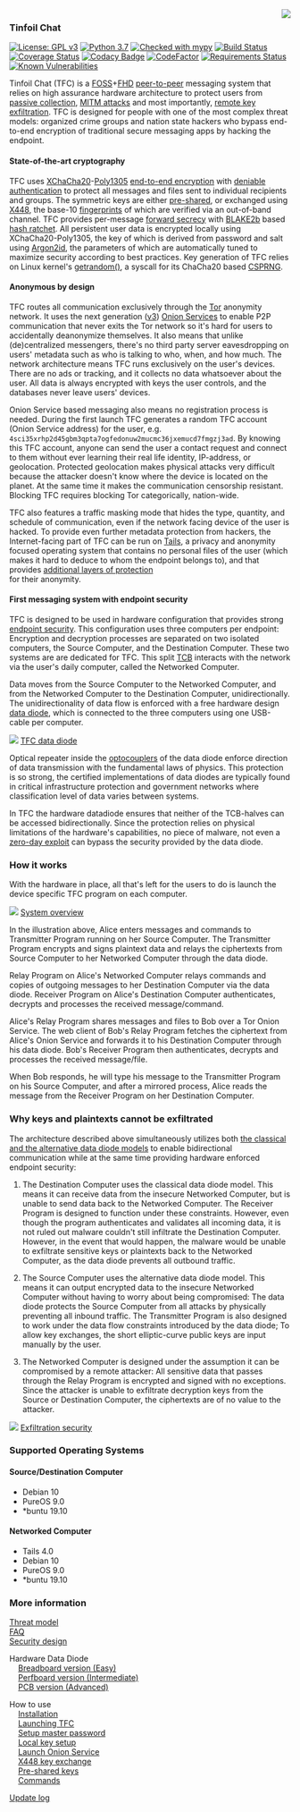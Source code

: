 <img align="right" src="https://cs.helsinki.fi/u/oottela/tfc_logo.png" style="position: relative; top: 0; left: 0;">

### Tinfoil Chat

[![License: GPL v3](https://img.shields.io/badge/License-GPLv3-blue.svg)](https://www.gnu.org/licenses/gpl-3.0)
[![Python 3.7](https://img.shields.io/badge/python-3.7-informational.svg)](https://www.python.org/downloads/release/python-370/)
[![Checked with mypy](http://www.mypy-lang.org/static/mypy_badge.svg)](http://mypy-lang.org/)
[![Build Status](https://travis-ci.org/tfctesting/tfc.svg?branch=master)](https://travis-ci.org/tfctesting/tfc) 
[![Coverage Status](https://coveralls.io/repos/github/tfctesting/tfc/badge.svg?branch=master)](https://coveralls.io/github/tfctesting/tfc?branch=master)
[![Codacy Badge](https://api.codacy.com/project/badge/Grade/4a3de2a3691f44029d9c779a01b912e1)](https://www.codacy.com/manual/tfctesting/tfc?utm_source=github.com&amp;utm_medium=referral&amp;utm_content=tfctesting/tfc&amp;utm_campaign=Badge_Grade)
[![CodeFactor](https://www.codefactor.io/repository/github/tfctesting/tfc/badge)](https://www.codefactor.io/repository/github/tfctesting/tfc)
[![Requirements Status](https://requires.io/github/tfctesting/tfc/requirements.svg?branch=master)](https://requires.io/github/tfctesting/tfc/requirements/?branch=master)
[![Known Vulnerabilities](https://snyk.io/test/github/tfctesting/tfc/badge.svg)](https://snyk.io/test/github/tfctesting/tfc) 

Tinfoil Chat (TFC) is a
[FOSS](https://www.gnu.org/philosophy/free-sw.html)+[FHD](https://www.gnu.org/philosophy/free-hardware-designs.en.html)
[peer-to-peer](https://en.wikipedia.org/wiki/Peer-to-peer)
messaging system that relies on high assurance hardware architecture to protect users from
[passive collection](https://en.wikipedia.org/wiki/Upstream_collection), 
[MITM attacks](https://en.wikipedia.org/wiki/Man-in-the-middle_attack)
and most importantly,
[remote key exfiltration](https://www.youtube.com/watch?v=3euYBPlX9LM). 
TFC is designed for people with one of the most complex threat models: organized crime 
groups and nation state hackers who bypass end-to-end encryption of traditional secure 
messaging apps by hacking the endpoint.  

   
#### State-of-the-art cryptography

TFC uses
[XChaCha20](https://cr.yp.to/chacha/chacha-20080128.pdf)-[Poly1305](https://cr.yp.to/mac/poly1305-20050329.pdf)
[end-to-end encryption](https://en.wikipedia.org/wiki/End-to-end_encryption)
with
[deniable authentication](https://en.wikipedia.org/wiki/Deniable_encryption#Deniable_authentication)
to protect all messages and files sent to individual recipients and groups. 
The symmetric keys are either
[pre-shared](https://en.wikipedia.org/wiki/Pre-shared_key),
or exchanged using
[X448](https://eprint.iacr.org/2015/625.pdf),
the base-10
[fingerprints](https://en.wikipedia.org/wiki/Public_key_fingerprint)
of which are verified via an out-of-band channel. TFC provides 
per-message
[forward secrecy](https://en.wikipedia.org/wiki/Forward_secrecy)
with
[BLAKE2b](https://blake2.net/blake2.pdf) 
based
[hash ratchet](https://www.youtube.com/watch?v=9sO2qdTci-s#t=1m34s).
All persistent user data is encrypted locally using XChaCha20-Poly1305, the key 
of which is derived from password and salt using 
[Argon2id](https://github.com/P-H-C/phc-winner-argon2/blob/master/argon2-specs.pdf),
the parameters of which are automatically tuned to maximize security according to best 
practices. Key generation of TFC relies on Linux kernel's 
[getrandom()](https://manpages.debian.org/testing/manpages-dev/getrandom.2.en.html),
a syscall for its ChaCha20 based 
[CSPRNG](https://en.wikipedia.org/wiki/Cryptographically_secure_pseudorandom_number_generator).


#### Anonymous by design
TFC routes all communication exclusively through the 
[Tor](https://2019.www.torproject.org/about/overview.html.en) 
anonymity network. It uses the next generation
([v3](https://trac.torproject.org/projects/tor/wiki/doc/NextGenOnions))
[Onion Services](https://2019.www.torproject.org/docs/onion-services)
to enable P2P communication that never exits the Tor network so it's hard for users to
accidentally deanonymize themselves. It also means that unlike (de)centralized messengers, 
there's no third party server eavesdropping on users' metadata such as who is talking to 
who, when, and how much. The network architecture means TFC runs exclusively on the user's 
devices. There are no ads or tracking, and it collects no data whatsoever about the user. 
All data is always encrypted with keys the user controls, and the databases never leave 
users' devices.

Onion Service based messaging also means no registration process is needed. During the 
first launch TFC generates a random TFC account (Onion Service address) for the user, 
e.g. `4sci35xrhp2d45gbm3qpta7ogfedonuw2mucmc36jxemucd7fmgzj3ad`. By knowing this TFC 
account, anyone can send the user a contact request and connect to them without ever 
learning their real life identity, IP-address, or geolocation. Protected geolocation makes 
physical attacks very difficult because the attacker doesn't know where the device is 
located on the planet. At the same time it makes the communication censorship resistant. 
Blocking TFC requires blocking Tor categorically, nation-wide.

TFC also features a traffic masking mode that hides the type, quantity, and schedule of 
communication, even if the network facing device of the user is hacked. To provide even
further metadata protection from hackers, the Internet-facing part of TFC can be run on 
[Tails](https://tails.boum.org/), a privacy and anonymity focused operating system that 
contains no personal files of the user (which makes it hard to deduce to whom the endpoint
belongs to), and that provides 
[additional layers of protection](https://github.com/Whonix/onion-grater)  
for their anonymity.


#### First messaging system with endpoint security

TFC is designed to be used in hardware configuration that provides strong
[endpoint security](https://en.wikipedia.org/wiki/Endpoint_security).
This configuration uses three computers per endpoint: Encryption and decryption processes
are separated on two isolated computers, the Source Computer, and the Destination Computer. 
These two systems are are dedicated for TFC. This split [TCB](https://en.wikipedia.org/wiki/Trusted_computing_base)
interacts with the network via the user's daily computer, called the Networked Computer.

Data moves from the Source Computer to the Networked Computer, and from the Networked 
Computer to the Destination Computer, unidirectionally. The unidirectionality of data flow 
is enforced with a free hardware design
[data diode](https://en.wikipedia.org/wiki/Unidirectional_network), 
which is connected to the three computers using one USB-cable per computer.

![](https://www.cs.helsinki.fi/u/oottela/wiki/readme/data_diode.jpg)
[TFC data diode](https://www.cs.helsinki.fi/u/oottela/wiki/readme/data_diode.jpg)

Optical repeater inside the
[optocouplers](https://en.wikipedia.org/wiki/Opto-isolator)
of the data diode enforce direction of data transmission with the fundamental laws of 
physics. This protection is so strong, the certified implementations of data diodes are 
typically found in critical infrastructure protection and government networks where 
classification level of data varies between systems.

In TFC the hardware datadiode ensures that neither of the TCB-halves can be accessed 
bidirectionally. Since the protection relies on physical limitations of the hardware's
capabilities, no piece of malware, not even a 
[zero-day exploit](https://en.wikipedia.org/wiki/Zero-day_(computing))
can bypass the security provided by the data diode.


### How it works

With the hardware in place, all that's left for the users to do is launch the device 
specific TFC program on each computer.

![](https://www.cs.helsinki.fi/u/oottela/wiki/readme/overview.png)
[System overview](https://www.cs.helsinki.fi/u/oottela/wiki/readme/overview.png)

In the illustration above, Alice enters messages and commands to Transmitter Program 
running on her Source Computer. The Transmitter Program encrypts and signs plaintext 
data and relays the ciphertexts from Source Computer to her Networked Computer 
through the data diode.

Relay Program on Alice's Networked Computer relays commands and copies of outgoing 
messages to her Destination Computer via the data diode. Receiver Program on Alice's 
Destination Computer authenticates, decrypts and processes the received message/command.

Alice's Relay Program shares messages and files to Bob over a Tor Onion Service. 
The web client of Bob's Relay Program fetches the ciphertext from Alice's Onion 
Service and forwards it to his Destination Computer through his data diode. Bob's 
Receiver Program then authenticates, decrypts and processes the received message/file.

When Bob responds, he will type his message to the Transmitter Program on his Source 
Computer, and after a mirrored process, Alice reads the message from the Receiver Program
on her Destination Computer.


### Why keys and plaintexts cannot be exfiltrated

The architecture described above simultaneously utilizes both
[the classical and the alternative data diode models](https://en.wikipedia.org/wiki/Unidirectional_network#Applications) 
to enable bidirectional communication while at the same time providing hardware enforced 
endpoint security: 

1. The Destination Computer uses the classical data diode model. This means it can receive 
data from the insecure Networked Computer, but is unable to send data back to the Networked 
Computer. The Receiver Program is designed to function under these constraints. However,
even though the program authenticates and validates all incoming data, it is not ruled out 
malware couldn't still infiltrate the Destination Computer. However, in the event that 
would happen, the malware would be unable to exfiltrate sensitive keys or plaintexts back 
to the Networked Computer, as the data diode prevents all outbound traffic.

2. The Source Computer uses the alternative data diode model. This means it can output
encrypted data to the insecure Networked Computer without having to worry about being
compromised: The data diode protects the Source Computer from all attacks by physically
preventing all inbound traffic. The Transmitter Program is also designed to work under
the data flow constraints introduced by the data diode; To allow key exchanges, the short 
elliptic-curve public keys are input manually by the user. 

3. The Networked Computer is designed under the assumption it can be compromised by a
remote attacker: All sensitive data that passes through the Relay Program is encrypted and 
signed with no exceptions. Since the attacker is unable to exfiltrate decryption keys from 
the Source or Destination Computer, the ciphertexts are of no value to the attacker. 


![](https://www.cs.helsinki.fi/u/oottela/wiki/readme/attacks.png)
[Exfiltration security](https://www.cs.helsinki.fi/u/oottela/wiki/readme/attacks.png)


### Supported Operating Systems

#### Source/Destination Computer
- Debian 10
- PureOS 9.0
- *buntu 19.10

#### Networked Computer
- Tails 4.0
- Debian 10
- PureOS 9.0
- *buntu 19.10

 
### More information
[Threat model](https://github.com/maqp/tfc/wiki/Threat-model)<br>
[FAQ](https://github.com/maqp/tfc/wiki/FAQ)<br>
[Security design](https://github.com/maqp/tfc/wiki/Security-design)<br>

Hardware Data Diode<Br>
&nbsp;&nbsp;&nbsp;&nbsp;[Breadboard version (Easy)](https://github.com/maqp/tfc/wiki/TTL-Data-Diode-(breadboard))<br>
&nbsp;&nbsp;&nbsp;&nbsp;[Perfboard version (Intermediate)](https://github.com/maqp/tfc/wiki/TTL-Data-Diode-(perfboard))<br>
&nbsp;&nbsp;&nbsp;&nbsp;[PCB version (Advanced)](https://github.com/tfctesting/tfc/wiki/PCB-Data-Diode-(Advanced))<br>

How to use<br>
&nbsp;&nbsp;&nbsp;&nbsp;[Installation](https://github.com/maqp/tfc/wiki/Installation)<br>
&nbsp;&nbsp;&nbsp;&nbsp;[Launching TFC](https://github.com/maqp/tfc/wiki/Launching-TFC)<br>
&nbsp;&nbsp;&nbsp;&nbsp;[Setup master password](https://github.com/maqp/tfc/wiki/Master-Password)<br>
&nbsp;&nbsp;&nbsp;&nbsp;[Local key setup](https://github.com/maqp/tfc/wiki/Local-Key-Setup)<br>
&nbsp;&nbsp;&nbsp;&nbsp;[Launch Onion Service](https://github.com/maqp/tfc/wiki/Onion-Service-Setup)<br>
&nbsp;&nbsp;&nbsp;&nbsp;[X448 key exchange](https://github.com/maqp/tfc/wiki/X448)<br>
&nbsp;&nbsp;&nbsp;&nbsp;[Pre-shared keys](https://github.com/maqp/tfc/wiki/PSK)<br>
&nbsp;&nbsp;&nbsp;&nbsp;[Commands](https://github.com/maqp/tfc/wiki/Commands)<br>

[Update log](https://github.com/maqp/tfc/wiki/Update-Log)<br>
